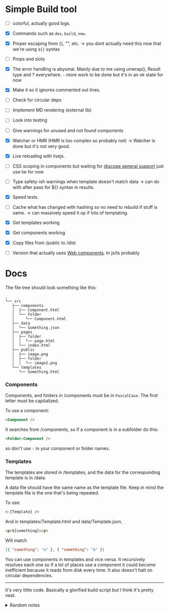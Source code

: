 # Simple Build tool

-   [ ] colorful, actually good logs.
-   [x] Commands such as `dev`, `build`, `new`.
-   [x] Proper escaping from {}, "", etc. -> you dont actually need this now that we're using `${}` syntax
-   [ ] Props and slots
-   [x] The error handling is abysmal. Mainly due to me using unwrap(), Result type and ? everywhere. - more work to be done but it's in an ok state for now
-   [x] Make it so it ignores commented out lines.
-   [ ] Check for circular deps
-   [ ] Implement MD rendering (external lib)
-   [ ] Look into testing
-   [ ] Give warnings for unused and not found components
-   [x] Watcher or HMR (HMR is too complex so probably not) -> Watcher is done but it's not very good.
-   [x] Live reloading with livejs.
-   [ ] CSS scoping in components but waiting for [@scope general support](https://developer.mozilla.org/en-US/docs/Web/CSS/@scope) just use tw for now
-   [ ] Type safety-ish warnings when template doesn't match data -> can do with after pass for ${} syntax in results.
-   [x] Speed tests.
-   [ ] Cache what has changed with hashing so no need to rebuild if stuff is same. -> can massively speed it up if lots of templating.
-   [x] Get templates working
-   [x] Get components working
-   [x] Copy files from /public to /dist

-   [ ] Version that actually uses [Web components](https://developer.mozilla.org/en-US/docs/Web/API/Web_components). In js/ts probably

# Docs

The file tree should look something like this:

```
.
└── src
   ├── components
   │  ├── Component.html
   │  └── Folder
   │     └── Component.html
   ├── data
   │  └── Something.json
   ├── pages
   │  ├── folder
   │  │  └── page.html
   │  └── index.html
   ├── public
   │  ├── image.png
   │  ├── folder
   │  │  └── image2.png
   └── templates
      └── Something.html
```

### Components

Components, and folders in /components must be in `PascalCase`. The first letter must be capitalized.

To use a component:

```html
<Component />
```

It searches from /components, so if a component is in a subfolder do this:

```html
<Folder:Component />
```

so don't use `:` in your component or folder names.

### Templates

The templates are stored in /templates, and the data for the corresponding template is in /data.

A data file should have the same name as the template file. Keep in mind the template file is the one that's being repeated.

To use:

```html
<-{Template} />
```

And in templates/Template.html and data/Template.json,

```html
<p>${something}</p>
```

Will match

```json
[{ "something": "a" }, { "something": "b" }]
```

You can use components in templates and vice versa. It recursively resolves each one so if a lot of places use a component it could become inefficient because it reads from disk every time. It also doesn't halt on circular dependencies.

---

It's very little code. Basically a glorified build script but I think it's pretty neat.

<details>
<summary>Random notes</summary>
![in Templates](https://github.com/Tnixc/simple/assets/85466117/e90a0455-320b-4d37-8ad2-2efd265171e3)
</details>
